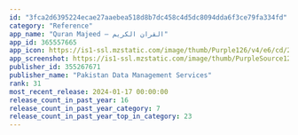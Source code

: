 ```yaml
---
id: "3fca2d6395224ecae27aaebea518d8b7dc458c4d5dc8094dda6f3ce79fa334fd"
category: "Reference"
app_name: "Quran Majeed – القران الكريم"
app_id: 365557665
app_icon: https://is1-ssl.mzstatic.com/image/thumb/Purple126/v4/e6/cd/23/e6cd23f1-8b37-6e8a-1e9a-b623aee6de4b/AppIcon-QMLite-0-0-1x_U007emarketing-0-7-0-0-85-220.png/1024x1024bb.png
app_screenshot: https://is1-ssl.mzstatic.com/image/thumb/PurpleSource126/v4/47/2e/be/472ebea8-062d-58cf-25c7-06b3f49ab8cd/027b3f89-21ec-43af-9d90-4395b206ffe3_QM-1.png/1242x2688bb.png
publisher_id: 355267671
publisher_name: "Pakistan Data Management Services"
rank: 31
most_recent_release: 2024-01-17 00:00:00
release_count_in_past_year: 16
release_count_in_past_year_category: 7
release_count_in_past_year_top_in_category: 23
---
```

